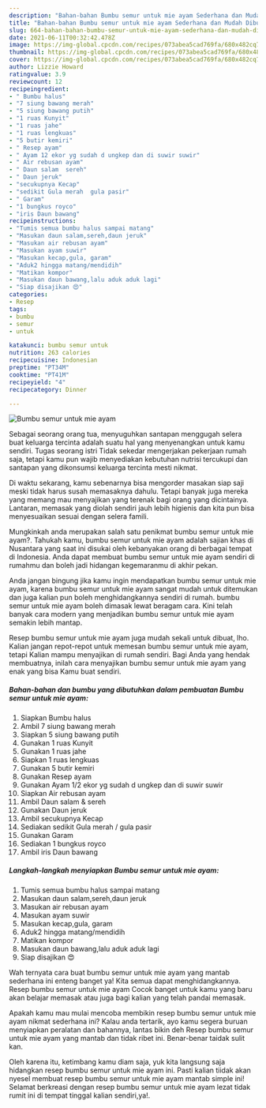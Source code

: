 ```yaml
---
description: "Bahan-bahan Bumbu semur untuk mie ayam Sederhana dan Mudah Dibuat"
title: "Bahan-bahan Bumbu semur untuk mie ayam Sederhana dan Mudah Dibuat"
slug: 664-bahan-bahan-bumbu-semur-untuk-mie-ayam-sederhana-dan-mudah-dibuat
date: 2021-06-11T00:32:42.478Z
image: https://img-global.cpcdn.com/recipes/073abea5cad769fa/680x482cq70/bumbu-semur-untuk-mie-ayam-foto-resep-utama.jpg
thumbnail: https://img-global.cpcdn.com/recipes/073abea5cad769fa/680x482cq70/bumbu-semur-untuk-mie-ayam-foto-resep-utama.jpg
cover: https://img-global.cpcdn.com/recipes/073abea5cad769fa/680x482cq70/bumbu-semur-untuk-mie-ayam-foto-resep-utama.jpg
author: Lizzie Howard
ratingvalue: 3.9
reviewcount: 12
recipeingredient:
- " Bumbu halus"
- "7 siung bawang merah"
- "5 siung bawang putih"
- "1 ruas Kunyit"
- "1 ruas jahe"
- "1 ruas lengkuas"
- "5 butir kemiri"
- " Resep ayam"
- " Ayam 12 ekor yg sudah d ungkep dan di suwir suwir"
- " Air rebusan ayam"
- " Daun salam  sereh"
- " Daun jeruk"
- "secukupnya Kecap"
- "sedikit Gula merah  gula pasir"
- " Garam"
- "1 bungkus royco"
- "iris Daun bawang"
recipeinstructions:
- "Tumis semua bumbu halus sampai matang"
- "Masukan daun salam,sereh,daun jeruk"
- "Masukan air rebusan ayam"
- "Masukan ayam suwir"
- "Masukan kecap,gula, garam"
- "Aduk2 hingga matang/mendidih"
- "Matikan kompor"
- "Masukan daun bawang,lalu aduk aduk lagi"
- "Siap disajikan 😍"
categories:
- Resep
tags:
- bumbu
- semur
- untuk

katakunci: bumbu semur untuk 
nutrition: 263 calories
recipecuisine: Indonesian
preptime: "PT34M"
cooktime: "PT41M"
recipeyield: "4"
recipecategory: Dinner

---
```



![Bumbu semur untuk mie ayam](https://img-global.cpcdn.com/recipes/073abea5cad769fa/680x482cq70/bumbu-semur-untuk-mie-ayam-foto-resep-utama.jpg)

Sebagai seorang orang tua, menyuguhkan santapan menggugah selera buat keluarga tercinta adalah suatu hal yang menyenangkan untuk kamu sendiri. Tugas seorang istri Tidak sekedar mengerjakan pekerjaan rumah saja, tetapi kamu pun wajib menyediakan kebutuhan nutrisi tercukupi dan santapan yang dikonsumsi keluarga tercinta mesti nikmat.

Di waktu  sekarang, kamu sebenarnya bisa mengorder masakan siap saji meski tidak harus susah memasaknya dahulu. Tetapi banyak juga mereka yang memang mau menyajikan yang terenak bagi orang yang dicintainya. Lantaran, memasak yang diolah sendiri jauh lebih higienis dan kita pun bisa menyesuaikan sesuai dengan selera famili. 



Mungkinkah anda merupakan salah satu penikmat bumbu semur untuk mie ayam?. Tahukah kamu, bumbu semur untuk mie ayam adalah sajian khas di Nusantara yang saat ini disukai oleh kebanyakan orang di berbagai tempat di Indonesia. Anda dapat membuat bumbu semur untuk mie ayam sendiri di rumahmu dan boleh jadi hidangan kegemaranmu di akhir pekan.

Anda jangan bingung jika kamu ingin mendapatkan bumbu semur untuk mie ayam, karena bumbu semur untuk mie ayam sangat mudah untuk ditemukan dan juga kalian pun boleh menghidangkannya sendiri di rumah. bumbu semur untuk mie ayam boleh dimasak lewat beragam cara. Kini telah banyak cara modern yang menjadikan bumbu semur untuk mie ayam semakin lebih mantap.

Resep bumbu semur untuk mie ayam juga mudah sekali untuk dibuat, lho. Kalian jangan repot-repot untuk memesan bumbu semur untuk mie ayam, tetapi Kalian mampu menyajikan di rumah sendiri. Bagi Anda yang hendak membuatnya, inilah cara menyajikan bumbu semur untuk mie ayam yang enak yang bisa Kamu buat sendiri.

<!--inarticleads1-->

##### Bahan-bahan dan bumbu yang dibutuhkan dalam pembuatan Bumbu semur untuk mie ayam:

1. Siapkan  Bumbu halus
1. Ambil 7 siung bawang merah
1. Siapkan 5 siung bawang putih
1. Gunakan 1 ruas Kunyit
1. Gunakan 1 ruas jahe
1. Siapkan 1 ruas lengkuas
1. Gunakan 5 butir kemiri
1. Gunakan  Resep ayam
1. Gunakan  Ayam 1/2 ekor yg sudah d ungkep dan di suwir suwir
1. Siapkan  Air rebusan ayam
1. Ambil  Daun salam &amp; sereh
1. Gunakan  Daun jeruk
1. Ambil secukupnya Kecap
1. Sediakan sedikit Gula merah / gula pasir
1. Gunakan  Garam
1. Sediakan 1 bungkus royco
1. Ambil iris Daun bawang




<!--inarticleads2-->

##### Langkah-langkah menyiapkan Bumbu semur untuk mie ayam:

1. Tumis semua bumbu halus sampai matang
1. Masukan daun salam,sereh,daun jeruk
1. Masukan air rebusan ayam
1. Masukan ayam suwir
1. Masukan kecap,gula, garam
1. Aduk2 hingga matang/mendidih
1. Matikan kompor
1. Masukan daun bawang,lalu aduk aduk lagi
1. Siap disajikan 😍




Wah ternyata cara buat bumbu semur untuk mie ayam yang mantab sederhana ini enteng banget ya! Kita semua dapat menghidangkannya. Resep bumbu semur untuk mie ayam Cocok banget untuk kamu yang baru akan belajar memasak atau juga bagi kalian yang telah pandai memasak.

Apakah kamu mau mulai mencoba membikin resep bumbu semur untuk mie ayam nikmat sederhana ini? Kalau anda tertarik, ayo kamu segera buruan menyiapkan peralatan dan bahannya, lantas bikin deh Resep bumbu semur untuk mie ayam yang mantab dan tidak ribet ini. Benar-benar taidak sulit kan. 

Oleh karena itu, ketimbang kamu diam saja, yuk kita langsung saja hidangkan resep bumbu semur untuk mie ayam ini. Pasti kalian tiidak akan nyesel membuat resep bumbu semur untuk mie ayam mantab simple ini! Selamat berkreasi dengan resep bumbu semur untuk mie ayam lezat tidak rumit ini di tempat tinggal kalian sendiri,ya!.

